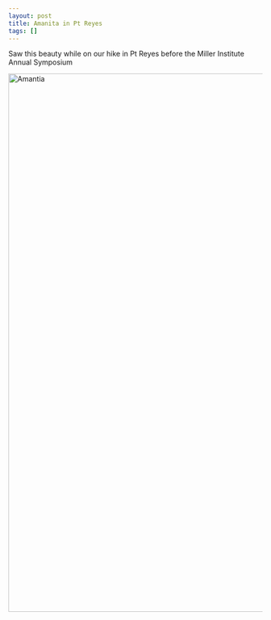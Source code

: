 ```yaml
---
layout: post
title: Amanita in Pt Reyes
tags: []
---
```


Saw this beauty while on our hike in Pt Reyes before the Miller Institute Annual Symposium

<a data-flickr-embed="true" href="https://www.flickr.com/photos/stajich/3607008033/" title="Amantia"><img src="https://live.staticflickr.com/3557/3607008033_d0fb8ca379_h.jpg" width="1600" height="1067" alt="Amantia"></a><script async src="//embedr.flickr.com/assets/client-code.js" charset="utf-8"></script>
